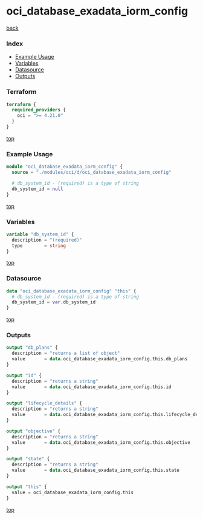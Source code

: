 # oci_database_exadata_iorm_config

[back](../oci.md)

### Index

- [Example Usage](#example-usage)
- [Variables](#variables)
- [Datasource](#datasource)
- [Outputs](#outputs)

### Terraform

```terraform
terraform {
  required_providers {
    oci = ">= 4.21.0"
  }
}
```

[top](#index)

### Example Usage

```terraform
module "oci_database_exadata_iorm_config" {
  source = "./modules/oci/d/oci_database_exadata_iorm_config"

  # db_system_id - (required) is a type of string
  db_system_id = null
}
```

[top](#index)

### Variables

```terraform
variable "db_system_id" {
  description = "(required)"
  type        = string
}
```

[top](#index)

### Datasource

```terraform
data "oci_database_exadata_iorm_config" "this" {
  # db_system_id - (required) is a type of string
  db_system_id = var.db_system_id
}
```

[top](#index)

### Outputs

```terraform
output "db_plans" {
  description = "returns a list of object"
  value       = data.oci_database_exadata_iorm_config.this.db_plans
}

output "id" {
  description = "returns a string"
  value       = data.oci_database_exadata_iorm_config.this.id
}

output "lifecycle_details" {
  description = "returns a string"
  value       = data.oci_database_exadata_iorm_config.this.lifecycle_details
}

output "objective" {
  description = "returns a string"
  value       = data.oci_database_exadata_iorm_config.this.objective
}

output "state" {
  description = "returns a string"
  value       = data.oci_database_exadata_iorm_config.this.state
}

output "this" {
  value = oci_database_exadata_iorm_config.this
}
```

[top](#index)